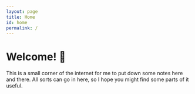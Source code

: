 ```yaml
---
layout: page
title: Home
id: home
permalink: /
---
```


# Welcome! 🥔

<!-- <p style="padding: 3em 1em; background: #f5f7ff; border-radius: 4px;">
  Take a look at <span style="font-weight: bold">[[Your first note]]</span> to get started on your exploration.
</p> -->

This is a small corner of the internet for me to put down some notes here and there. 
All sorts can go in here, so I hope you might find some parts of it useful. 

<style>
  .wrapper {
    max-width: 46em;
  }
</style>
